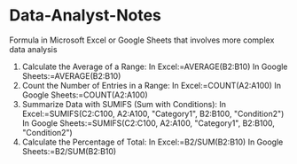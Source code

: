 # Data-Analyst-Notes
Formula in Microsoft Excel or Google Sheets that involves more complex data analysis

1. Calculate the Average of a Range:
In Excel:=AVERAGE(B2:B10)
In Google Sheets:=AVERAGE(B2:B10)
2. Count the Number of Entries in a Range:
In Excel:=COUNT(A2:A100)
In Google Sheets:=COUNT(A2:A100)
3. Summarize Data with SUMIFS (Sum with Conditions):
In Excel:=SUMIFS(C2:C100, A2:A100, "Category1", B2:B100, "Condition2")
In Google Sheets:=SUMIFS(C2:C100, A2:A100, "Category1", B2:B100, "Condition2")
4. Calculate the Percentage of Total:
In Excel:=B2/SUM(B2:B10)
In Google Sheets:=B2/SUM(B2:B10)
